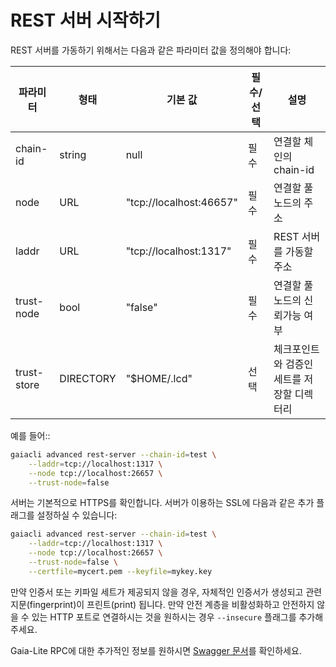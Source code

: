# REST 서버 시작하기

REST 서버를 가동하기 위해서는 다음과 같은 파라미터 값을 정의해야 합니다:


| 파라미터   | 형태      | 기본 값                 | 필수/선택 | 설명                                          |
| ----------- | --------- | ----------------------- | -------- | ---------------------------------------------------- |
| chain-id    | string    | null                    | 필수     | 연결할 체인의 chain-id                 |
| node        | URL       | "tcp://localhost:46657" | 필수     | 연결할 풀노드의 주소     |
| laddr       | URL       | "tcp://localhost:1317"  | 필수     | REST 서버를 가동할 주소         |
| trust-node  | bool      | "false"                 | 필수     | 연결할 풀노드의 신뢰가능 여부 |
| trust-store | DIRECTORY | "$HOME/.lcd"            | 선택    | 체크포인트와 검증인 세트를 저장할 디렉터리    |

예를 들어::

```bash
gaiacli advanced rest-server --chain-id=test \
    --laddr=tcp://localhost:1317 \
    --node tcp://localhost:26657 \
    --trust-node=false
```

서버는 기본적으로 HTTPS를 확인합니다. 서버가 이용하는 SSL에 다음과 같은 추가 플래그를 설정하실 수 있습니다:

```bash
gaiacli advanced rest-server --chain-id=test \
    --laddr=tcp://localhost:1317 \
    --node tcp://localhost:26657 \
    --trust-node=false \
    --certfile=mycert.pem --keyfile=mykey.key
```

만약 인증서 또는 키파일 세트가 제공되지 않을 경우, 자체적인 인증서가 생성되고 관련 지문(fingerprint)이 프린트(print) 됩니다. 만약 안전 계층을 비활성화하고 안전하지 않을 수 있는 HTTP 포트로 연결하시는 것을 원하시는 경우 `--insecure` 플래그를 추가해주세요.

Gaia-Lite RPC에 대한 추가적인 정보를 원하시면 [Swagger 문서](https://cosmos.network/rpc/)를 확인하세요.

